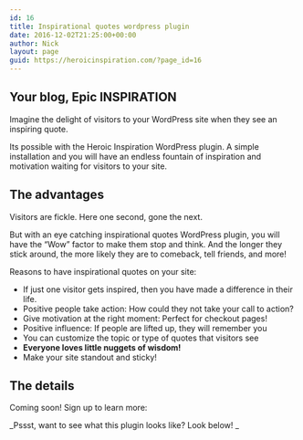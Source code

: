 ```yaml
---
id: 16
title: Inspirational quotes wordpress plugin
date: 2016-12-02T21:25:00+00:00
author: Nick
layout: page
guid: https://heroicinspiration.com/?page_id=16
---
```

## Your blog, Epic INSPIRATION

Imagine the delight of visitors to your WordPress site when they see an inspiring quote.

Its possible with the Heroic Inspiration WordPress plugin. A simple installation and you will have an endless fountain of inspiration and motivation waiting for visitors to your site.

## The advantages

Visitors are fickle. Here one second, gone the next.

But with an eye catching inspirational quotes WordPress plugin, you will have the &#8220;Wow&#8221; factor to make them stop and think. And the longer they stick around, the more likely they are to comeback, tell friends, and more!

Reasons to have inspirational quotes on your site:

  * If just one visitor gets inspired, then you have made a difference in their life.
  * Positive people take action: How could they not take your call to action?
  * Give motivation at the right moment: Perfect for checkout pages!
  * Positive influence: If people are lifted up, they will remember you
  * You can customize the topic or type of quotes that visitors see
  * **Everyone loves little nuggets of wisdom!**
  * Make your site standout and sticky!

## The details

Coming soon! Sign up to learn more:
  
<!-- Begin MailChimp Signup Form -->

<div id="mc_embed_signup">
</div>


  
<!--End mc_embed_signup-->

_Pssst, want to see what this plugin looks like? Look below! _